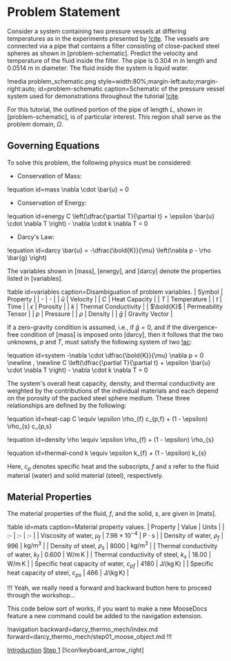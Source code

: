 # Problem Statement

Consider a system containing two pressure vessels at differing temperatures as in the experiments presented by [!cite](pamuk2012friction). The vessels are connected via a pipe that contains a filter consisting of close-packed steel spheres as shown in [problem-schematic]. Predict the velocity and temperature of the fluid inside the filter. The pipe is 0.304 m in length and 0.0514 m in diameter. The fluid inside the system is liquid water.

!media problem_schematic.png
       style=width:80%;margin-left:auto;margin-right:auto;
       id=problem-schematic
       caption=Schematic of the pressure vessel system used for demonstrations throughout the tutorial [!cite](pamuk2012friction).

For this tutorial, the outlined portion of the pipe of length $L$, shown in [problem-schematic], is of particular interest. This region shall serve as the problem domain, $\Omega$.

## Governing Equations

To solve this problem, the following physics must be considered:

- Conservation of Mass:

!equation id=mass
\nabla \cdot \bar{u} = 0

- Conservation of Energy:

!equation id=energy
C \left(\dfrac{\partial T}{\partial t} + \epsilon \bar{u} \cdot \nabla T \right) - \nabla \cdot k \nabla T = 0

- Darcy's Law:

!equation id=darcy
\bar{u} = -\dfrac{\bold{K}}{\mu} \left(\nabla p - \rho \bar{g} \right)

The variables shown in [mass], [energy], and [darcy] denote the properties listed in [variables].

!table id=variables caption=Disambiguation of problem variables.
| Symbol | Property |
| - | - |
| $\bar{u}$ | Velocity |
| $C$ | Heat Capacity |
| $T$ | Temperature |
| $t$ | Time |
| $\epsilon$ | Porosity |
| $k$ | Thermal Conductivity |
| $\bold{K}$ | Permeability Tensor |
| $p$ | Pressure |
| $\rho$ | Density |
| $\bar{g}$ | Gravity Vector |

If a zero-gravity condition is assumed, i.e., if $\bar{g} = 0$, and if the divergence-free condition of [mass] is imposed onto [darcy],
then it follows that the two unknowns, $p$ and $T$, must satisfy the following system of two [!ac](PDEs):

!equation id=system
-\nabla \cdot \dfrac{\bold{K}}{\mu} \nabla p = 0
\newline \, \newline
C \left(\dfrac{\partial T}{\partial t} + \epsilon \bar{u} \cdot \nabla T \right) - \nabla \cdot k \nabla T = 0

The system's overall heat capacity, density, and thermal conductivity are weighted by the contributions of the individual materials and each depend on the porosity of the packed steel sphere medium. These three relationships are defined by the following:

!equation id=heat-cap
C \equiv \epsilon \rho_{f} c_{p,f} + (1 - \epsilon) \rho_{s} c_{p,s}

!equation id=density
\rho \equiv \epsilon \rho_{f} + (1 - \epsilon) \rho_{s}

!equation id=thermal-cond
k \equiv \epsilon k_{f} + (1 - \epsilon) k_{s}

Here, $c_{p}$ denotes specific heat and the subscripts, $f$ and $s$ refer to the fluid material (water) and solid material (steel), respectively.

## Material Properties

The material properties of the fluid, $f$, and the solid, $s$, are given in [mats].

<!-- The properties listed here are somewhat inconsistent with what we input in the code. First off, this is not a comprehensive list of all the mat props we'll see in the tutorial. And second, some of these properties depend on the temperature, for which we make different assumptions about its value at different steps in the tutorial. I'll need to update this table once I am clear about what our assumptions are...
-->

!table id=mats caption=Material property values.
| Property | Value | Units |
| :- | :- | :- |
| Viscosity of water, $\mu_f$ | $7.98\times10^{-4}$ |  $\textrm{P}\cdot\textrm{s}$ |
| Density of water, $\rho_f$ | 996 | $\textrm{kg}/\textrm{m}^3$ |
| Density of steel, $\rho_s$ | 8000 | $\textrm{kg}/\textrm{m}^3$ |
| Thermal conductivity of water, $k_f$ | 0.600 | $\textrm{W}/\textrm{m}\,\textrm{K}$ |
| Thermal conductivity of steel, $k_s$ | 18.00 | $\textrm{W}/\textrm{m}\,\textrm{K}$ |
| Specific heat capacity of water, $c_p{_f}$ | 4180 | $\textrm{J}/(\textrm{kg}\,\textrm{K})$ |
| Specific heat capacity of steel, $c_p{_s}$ | 466 | $\textrm{J}/(\textrm{kg}\,\textrm{K})$ |

!!!
Yeah, we really need a forward and backward button here to proceed through the workshop...

This code below sort of works, if you want to make a new MooseDocs feature a new command could be
added to the navigation extension.

!navigation backward=darcy_thermo_mech/index.md forward=darcy_thermo_mech/step01_moose_object.md
!!!

[Introduction](darcy_thermo_mech/index.md) [Step 1](darcy_thermo_mech/step01_diffusion.md) [!icon!keyboard_arrow_right]
